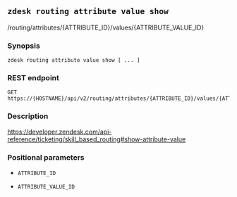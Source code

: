 ## `zdesk routing attribute value show`

/routing/attributes/{ATTRIBUTE_ID}/values/{ATTRIBUTE_VALUE_ID}

### Synopsis

    zdesk routing attribute value show [ ... ]

### REST endpoint

    GET https://{HOSTNAME}/api/v2/routing/attributes/{ATTRIBUTE_ID}/values/{ATTRIBUTE_VALUE_ID}

### Description

https://developer.zendesk.com/api-reference/ticketing/skill_based_routing#show-attribute-value

### Positional parameters

* `ATTRIBUTE_ID`

* `ATTRIBUTE_VALUE_ID`

